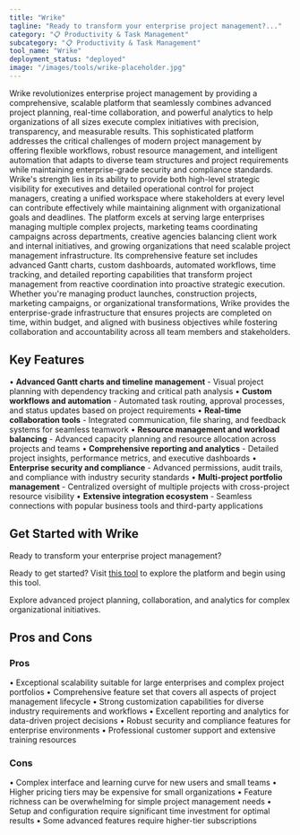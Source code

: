 ```yaml
---
title: "Wrike"
tagline: "Ready to transform your enterprise project management?..."
category: "📋 Productivity & Task Management"
subcategory: "📋 Productivity & Task Management"
tool_name: "Wrike"
deployment_status: "deployed"
image: "/images/tools/wrike-placeholder.jpg"
---
```

Wrike revolutionizes enterprise project management by providing a comprehensive, scalable platform that seamlessly combines advanced project planning, real-time collaboration, and powerful analytics to help organizations of all sizes execute complex initiatives with precision, transparency, and measurable results. This sophisticated platform addresses the critical challenges of modern project management by offering flexible workflows, robust resource management, and intelligent automation that adapts to diverse team structures and project requirements while maintaining enterprise-grade security and compliance standards. Wrike's strength lies in its ability to provide both high-level strategic visibility for executives and detailed operational control for project managers, creating a unified workspace where stakeholders at every level can contribute effectively while maintaining alignment with organizational goals and deadlines. The platform excels at serving large enterprises managing multiple complex projects, marketing teams coordinating campaigns across departments, creative agencies balancing client work and internal initiatives, and growing organizations that need scalable project management infrastructure. Its comprehensive feature set includes advanced Gantt charts, custom dashboards, automated workflows, time tracking, and detailed reporting capabilities that transform project management from reactive coordination into proactive strategic execution. Whether you're managing product launches, construction projects, marketing campaigns, or organizational transformations, Wrike provides the enterprise-grade infrastructure that ensures projects are completed on time, within budget, and aligned with business objectives while fostering collaboration and accountability across all team members and stakeholders.

## Key Features

• **Advanced Gantt charts and timeline management** - Visual project planning with dependency tracking and critical path analysis
• **Custom workflows and automation** - Automated task routing, approval processes, and status updates based on project requirements
• **Real-time collaboration tools** - Integrated communication, file sharing, and feedback systems for seamless teamwork
• **Resource management and workload balancing** - Advanced capacity planning and resource allocation across projects and teams
• **Comprehensive reporting and analytics** - Detailed project insights, performance metrics, and executive dashboards
• **Enterprise security and compliance** - Advanced permissions, audit trails, and compliance with industry security standards
• **Multi-project portfolio management** - Centralized oversight of multiple projects with cross-project resource visibility
• **Extensive integration ecosystem** - Seamless connections with popular business tools and third-party applications

## Get Started with Wrike

Ready to transform your enterprise project management? 

Ready to get started? Visit [this tool](https://www.wrike.com) to explore the platform and begin using this tool.

Explore advanced project planning, collaboration, and analytics for complex organizational initiatives.

## Pros and Cons

### Pros
• Exceptional scalability suitable for large enterprises and complex project portfolios
• Comprehensive feature set that covers all aspects of project management lifecycle
• Strong customization capabilities for diverse industry requirements and workflows
• Excellent reporting and analytics for data-driven project decisions
• Robust security and compliance features for enterprise environments
• Professional customer support and extensive training resources

### Cons
• Complex interface and learning curve for new users and small teams
• Higher pricing tiers may be expensive for small organizations
• Feature richness can be overwhelming for simple project management needs
• Setup and configuration require significant time investment for optimal results
• Some advanced features require higher-tier subscriptions